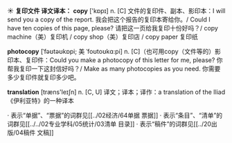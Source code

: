 ☀ <span class="category">**复印文件 译文译本：**</span>
<span class="vocabulary">**copy**</span> ['kɒpɪ] 
<span class="definition">n. [C] 文件的复印件、副本、影印本：</span>I will send you a copy of the report. 我会把这个报告的复印本寄给你。/ Could I have ten copies of this page, please? 请把这一页给我复印十份好吗？/ copy machine（美）复印机 / copy shop（美）复印店 / copy paper 复印纸
           
<span class="vocabulary">**photocopy**</span> [ˈfəʊtəʊkɒpi; 美 ˈfoʊtoʊkɑ:pi]
<span class="definition">n. [C]（也可用copy（文件等的）影印本、复印件：</span>Could you make a photocopy of this letter for me, please? 你帮我复印一下这封信好吗？/ Make as many photocopies as you need. 你需要多少复印件就复印多少吧。

<span class="vocabulary">**translation**</span> [træns'leɪʃn] 
<span class="definition">n. [C, U] 译文；译本；译作：</span>a translation of the Iliad《伊利亚特》的一种译本

· 表示“单据”、“票据”的词群见[[../02经济/64单据 票据]]
· 表示“条目”、“清单”的词群见[[../../02专业学科/05统计/03清单 目录]]
· 表示“稿件”的词群见[[../20出版/04稿件 文稿]]
